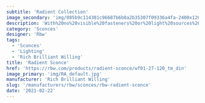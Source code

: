 ```yaml
---
subtitle: 'Radient Collection'
image_secondary: 'img/085b9c114301c96687b6b8a2b35307f09336a4fa-2400x1200.png'
description: 'With%20no%20visible%20fasteners%20or%20light%20sources%20to%20be%20found%2C%20the%20Radient%20wall%20sconces%u2019%20simple%20presentation%20belies%20sophisticated%20construction.%20Light%20emanates%20from%20behind%20solid-wood%20fixtures%20that%20seem%20to%20be%20floating%2C%20giving%20Radient%20a%20warm%2C%20however%20mysterious%2C%20effect.'
category: 'Sconces'
designer: 'Rbw'
tags:
  - 'Sconces'
  - 'Lighting'
  - 'Rich Brilliant Willing'
title: 'Radient Sconce'
href: 'https://rbw.com/products/radient-sconce/wf01-27-120_tm_din'
image_primary: 'img/RA_default.jpg'
manufacturer: 'Rich Brilliant Willing'
slug: '/manufacturers/rbw/sconces/rbw-radient-sconce'
date: '2021-02-22'
---
```

